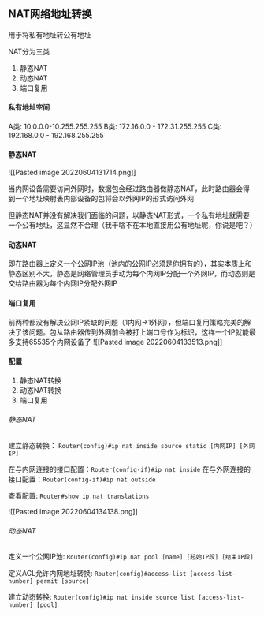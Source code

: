 ## NAT网络地址转换
用于将私有地址转公有地址

NAT分为三类
1. 静态NAT
2. 动态NAT
3. 端口复用

#### 私有地址空间
A类: 10.0.0.0-10.255.255.255
B类: 172.16.0.0 - 172.31.255.255
C类: 192.168.0.0 - 192.168.255.255

#### 静态NAT
![[Pasted image 20220604131714.png]]

当内网设备需要访问外网时，数据包会经过路由器做静态NAT，此时路由器会得到一个地址映射表内部设备的包将会以外网IP的形式访问外网

但静态NAT并没有解决我们面临的问题，以静态NAT形式，一个私有地址就需要一个公有地址，这显然不合理（我干啥不在本地直接用公有地址呢，你说是吧？）

#### 动态NAT
即在路由器上定义一个公网IP池（池内的公网IP必须是你拥有的），其实本质上和静态区别不大，静态是网络管理员手动为每个内网IP分配一个外网IP，而动态则是交给路由器为每个内网IP分配外网IP

#### 端口复用
前两种都没有解决公网IP紧缺的问题（1内网->1外网），但端口复用策略完美的解决了该问题。包从路由器传到外网前会被打上端口号作为标识，这样一个IP就能最多支持65535个内网设备了
![[Pasted image 20220604133513.png]]

#### 配置
1. 静态NAT转换
2. 动态NAT转换
3. 端口复用

###### 静态NAT
建立静态转换：
`Router(config)#ip nat inside source static [内网IP] [外网IP]`

在与内网连接的接口配置：`Router(config-if)#ip nat inside`
在与外网连接的接口配置：`Router(config-if)#ip nat outside`

查看配置: `Router#show ip nat translations`

![[Pasted image 20220604134138.png]]


###### 动态NAT
定义一个公网IP池: `Router(config)#ip nat pool [name] [起始IP段] [结束IP段]`

定义ACL允许内网地址转换: `Router(config)#access-list [access-list-number] permit [source]`

建立动态转换: `Router(config)#ip nat inside source list [access-list-number] [pool]`